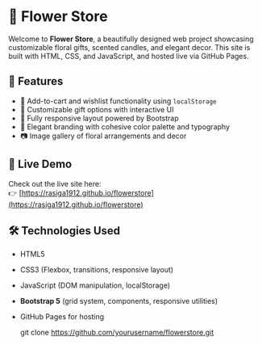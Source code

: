 # 🌸 Flower Store

Welcome to **Flower Store**, a beautifully designed web project showcasing customizable floral gifts, scented candles, and elegant decor. This site is built with HTML, CSS, and JavaScript, and hosted live via GitHub Pages.

## 🌼 Features

- 🛒 Add-to-cart and wishlist functionality using `localStorage`
- 🎁 Customizable gift options with interactive UI
- 📱 Fully responsive layout powered by Bootstrap
- 🎨 Elegant branding with cohesive color palette and typography
- 📷 Image gallery of floral arrangements and decor



## 🚀 Live Demo

Check out the live site here:  
👉 [https://rasiga1912.github.io/flowerstore](https://rasiga1912.github.io/flowerstore)

## 🛠️ Technologies Used

- HTML5
- CSS3 (Flexbox, transitions, responsive layout)
- JavaScript (DOM manipulation, localStorage)
- **Bootstrap 5** (grid system, components, responsive utilities)
- GitHub Pages for hosting


   git clone https://github.com/yourusername/flowerstore.git


